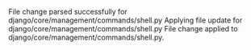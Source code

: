 File change parsed successfully for django/core/management/commands/shell.py
Applying file update for django/core/management/commands/shell.py
File change applied to django/core/management/commands/shell.py.
